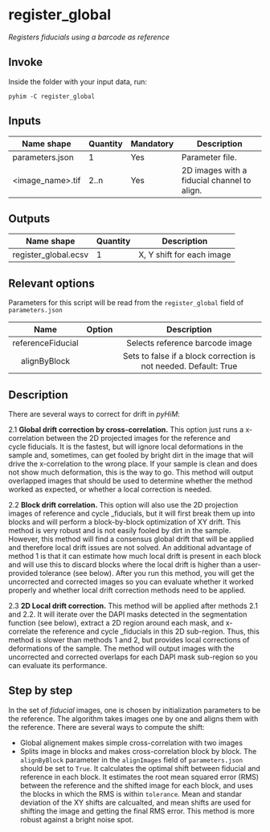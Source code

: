 # register_global
*Registers fiducials using a barcode as reference*

## Invoke
Inside the folder with your input data, run:
```shell
pyhim -C register_global
```

## Inputs

|Name shape|Quantity|Mandatory|Description|
|---|---|---|---|
|parameters.json|1|Yes|Parameter file.|
|<image_name>.tif|2..n|Yes|2D images with a fiducial channel to align.|

## Outputs
|Name shape|Quantity|Description|
|---|---|---|
|register_global.ecsv|1|X, Y shift for each image|

## Relevant options

Parameters for this script will be read from the  ```register_global``` field of ```parameters.json```

|Name|Option|Description|
|:-:|:-:|:-:|
|referenceFiducial| |Selects reference barcode image|
|alignByBlock| | Sets to false if a block correction is not needed. Default: True|


## Description

There are several ways to correct for drift in *pyHiM*:

2.1 **Global drift correction by cross-correlation.** This option just runs a x-correlation between the 2D projected images for the reference and cycle fiducials. It is the fastest, but will ignore local deformations in the sample and, sometimes, can get fooled by bright dirt in the image that will drive the x-correlation to the wrong place. If your sample is clean and does not show much deformation, this is the way to go. This method will output overlapped images that should be used to determine whether the method worked as expected, or whether a local correction is needed.

2.2 **Block drift correlation.** This option will also use the 2D projection images of reference and cycle _fiducials, but it will first break them up into blocks and will perform a block-by-block optimization of XY drift. This method is very robust and is not easily fooled by dirt in the sample. However, this method will find a consensus global drift that will be applied and therefore local drift issues are not solved. An additional advantage of method 1 is that it can estimate how much local drift is present in each block and will use this to discard blocks where the local drift is higher than a user-provided tolerance (see below). After you run this method, you will get the uncorrected and corrected images so you can evaluate whether it worked properly and whether local drift correction methods need to be applied.

2.3 **2D Local drift correction.** This method will be applied after methods 2.1 and 2.2. It will iterate over the DAPI masks detected in the segmentation function (see below), extract a 2D region around each mask, and x-correlate the reference and cycle _fiducials in this 2D sub-region. Thus, this method is slower than methods 1 and 2, but provides local corrections of deformations of the sample. The method will output images with the uncorrected and corrected overlaps for each DAPI mask sub-region so you can evaluate its performance.

## Step by step

In the set of *fiducial* images, one is chosen by initialization parameters to be the reference.
The algorithm takes images one by one and aligns them with the reference.
There are several ways to compute the shift:
- Global alignement makes simple cross-correlation with two images
- Splits image in blocks and makes cross-correlation block by block. The `alignByBlock` parameter in the `alignImages` field of `parameters.json` should be set to `True`. It calculates the optimal shift between fiducial and reference in each block. It estimates the root mean squared error (RMS) between the reference and the shifted image for each block, and uses the blocks in which the RMS is within `tolerance`. Mean and standar deviation of the XY shifts are calcualted, and mean shifts are used for shifting the image and getting the final RMS error. This method is more robust against a bright noise spot.
